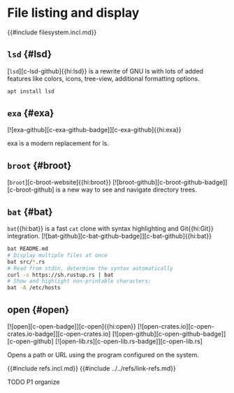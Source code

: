 # File listing and display

{{#include filesystem.incl.md}}

## `lsd` {#lsd}

[`lsd`][c-lsd-github]{{hi:lsd}} is a rewrite of GNU ls with lots of added features like colors, icons, tree-view, additional formatting options.

```sh
apt install lsd
```

## `exa` {#exa}

[![exa-github][c-exa-github-badge]][c-exa-github]{{hi:exa}}

exa is a modern replacement for ls.

## `broot` {#broot}

[`broot`][c-broot-website]{{hi:broot}} [![broot-github][c-broot-github-badge]][c-broot-github] is a new way to see and navigate directory trees.

## `bat` {#bat}

`bat`{{hi:bat}} is a fast `cat` clone with syntax highlighting and Git{{hi:Git}} integration.
[![bat-github][c-bat-github-badge]][c-bat-github]{{hi:bat}}

```sh
bat README.md
# Display multiple files at once
bat src/*.rs
# Read from stdin, determine the syntax automatically
curl -s https://sh.rustup.rs | bat
# Show and highlight non-printable characters:
bat -A /etc/hosts
```

## open {#open}

[![open][c-open-badge]][c-open]{{hi:open}}
[![open-crates.io][c-open-crates.io-badge]][c-open-crates.io]
[![open-github][c-open-github-badge]][c-open-github]
[![open-lib.rs][c-open-lib.rs-badge]][c-open-lib.rs]

Opens a path or URL using the program configured on the system.

{{#include refs.incl.md}}
{{#include ../../refs/link-refs.md}}

<div class="hidden">
TODO P1 organize
</div>
